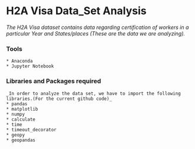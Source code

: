 # H2A Visa Data_Set Analysis


_The H2A Visa dataset contains data regarding certification of workers in a particular Year and States/places (These are the data we are analyzing)._



### Tools
	* Anaconda
	* Jupyter Notebook

### Libraries and Packages required
	_In order to analyze the data set, we have to import the following libraries.(For the current github code)_
	* pandas
	* matplotlib
	* numpy
	* calculate
	* time
	* timeout_decorator
	* geopy
	* geopandas
	